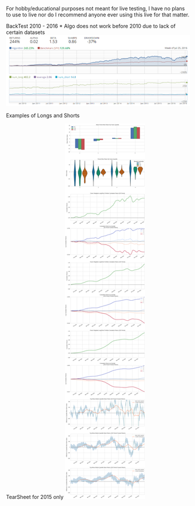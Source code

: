 For hobby/educational purposes not meant for live testing, I have no plans to use to live nor do I recommend anyone ever using this live for that matter. 

BackTest 2010 - 2016 * Algo does not work before 2010 due to lack of certain datasets 
![](images/BaseBackTest.PNG)

Examples of Longs and Shorts


TearSheet for 2015 only
![](images/TearSheet.png)
